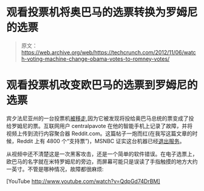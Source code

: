 # 观看投票机将奥巴马的选票转换为罗姆尼的选票

> 原文：<https://web.archive.org/web/https://techcrunch.com/2012/11/06/watch-voting-machine-change-obama-votes-to-romney-votes/>

# 观看投票机改变欧巴马的选票到罗姆尼的选票

宾夕法尼亚州的一台投票机[被移走](https://web.archive.org/web/20221210031826/http://thenextweb.com/shareables/2012/11/06/reddit-user-captures-video-of-2012-voting-machines-altering-votes/?fromcat=all),因为它被发现将投给奥巴马总统的票变成了投给罗姆尼的票。互联网用户 centralpavote 在他的智能手机上记录了故障，并将视频上传到流行内容聚合器 Reddit.com。这篇帖子一炮而红(在我写这篇文章的时候，Reddit 上有 4800 个“支持票”)，MSNBC 证实这台机器已经[退出服务](https://web.archive.org/web/20221210031826/http://tv.msnbc.com/2012/11/06/machine-turns-vote-for-obama-into-one-for-romney/)。

从视频中还不清楚这是一次黑客攻击，还是一个简单的软件错误。在电子选票上，欧巴马的名字就在米特罗姆尼的旁边，而屏幕可能只是误读了手指触摸的地方大约一英寸。不管是哪种情况，故障都很麻烦:

[YouTube http://www.youtube.com/watch?v=QdpGd74DrBM]